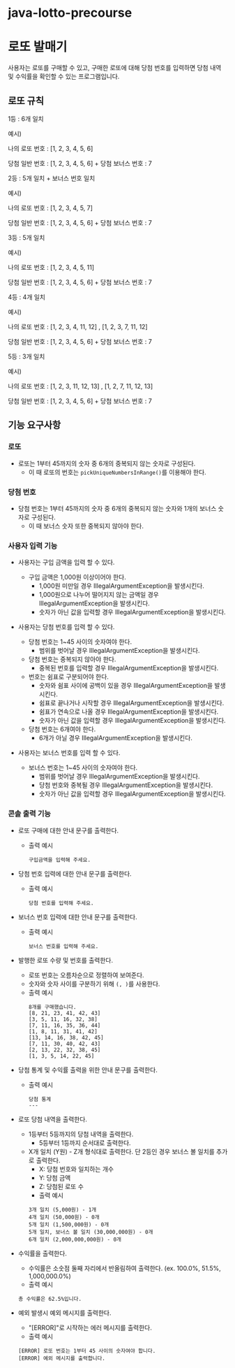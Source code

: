 # java-lotto-precourse

# 로또 발매기
사용자는 로또를 구매할 수 있고, 구매한 로또에 대해 당첨 번호를 입력하면 당첨 내역 및 수익률을 확인할 수 있는 프로그램입니다.

## 로또 규칙

1등 : 6개 일치

예시) 

나의 로또 번호 : [1, 2, 3, 4, 5, 6]

당첨 일반 번호 : [1, 2, 3, 4, 5, 6] + 당첨 보너스 번호 : 7

2등 : 5개 일치 + 보너스 번호 일치

예시) 

나의 로또 번호 : [1, 2, 3, 4, 5, 7] 

당첨 일반 번호 : [1, 2, 3, 4, 5, 6] + 당첨 보너스 번호 : 7

3등 : 5개 일치

예시)

나의 로또 번호 : [1, 2, 3, 4, 5, 11]

당첨 일반 번호 : [1, 2, 3, 4, 5, 6] + 당첨 보너스 번호 : 7

4등 : 4개 일치

예시)

나의 로또 번호 : [1, 2, 3, 4, 11, 12] , [1, 2, 3, 7, 11, 12]

당첨 일반 번호 : [1, 2, 3, 4, 5, 6] + 당첨 보너스 번호 : 7

5등 : 3개 일치

예시)

나의 로또 번호 : [1, 2, 3, 11, 12, 13] , [1, 2, 7, 11, 12, 13]

당첨 일반 번호 : [1, 2, 3, 4, 5, 6] + 당첨 보너스 번호 : 7



## 기능 요구사항
### 로또
- 로또는 1부터 45까지의 숫자 중 6개의 중복되지 않는 숫자로 구성된다.
  - 이 때 로또의 번호는 `pickUniqueNumbersInRange()`를 이용해야 한다.

### 당첨 번호
- 당첨 번호는 1부터 45까지의 숫자 중 6개의 중복되지 않는 숫자와 1개의 보너스 숫자로 구성된다.
  - 이 때 보너스 숫자 또한 중복되지 않아야 한다.

### 사용자 입력 기능
- 사용자는 구입 금액을 입력 할 수 있다.
  - 구입 금액은 1,000원 이상이어야 한다.
    - 1,000원 미만일 경우 IllegalArgumentException을 발생시킨다.
    - 1,000원으로 나누어 떨어지지 않는 금액일 경우 IllegalArgumentException을 발생시킨다.
    - 숫자가 아닌 값을 입력할 경우 IllegalArgumentException을 발생시킨다.

- 사용자는 당첨 번호를 입력 할 수 있다.
  - 당첨 번호는 1~45 사이의 숫자여야 한다. 
    - 범위를 벗어날 경우 IllegalArgumentException을 발생시킨다.
  - 당첨 번호는 중복되지 않아야 한다. 
    - 중복된 번호를 입력할 경우 IllegalArgumentException을 발생시킨다.
  - 번호는 쉼표로 구분되어야 한다.
    - 숫자와 쉼표 사이에 공백이 있을 경우 IllegalArgumentException을 발생시킨다.
    - 쉼표로 끝나거나 시작할 경우 IllegalArgumentException을 발생시킨다.
    - 쉼표가 연속으로 나올 경우 IllegalArgumentException을 발생시킨다.
    - 숫자가 아닌 값을 입력할 경우 IllegalArgumentException을 발생시킨다.
  - 당첨 번호는 6개여야 한다. 
    - 6개가 아닐 경우 IllegalArgumentException을 발생시킨다.

- 사용자는 보너스 번호를 입력 할 수 있다.
  - 보너스 번호는 1~45 사이의 숫자여야 한다. 
    - 범위를 벗어날 경우 IllegalArgumentException을 발생시킨다.
    - 당첨 번호와 중복될 경우 IllegalArgumentException을 발생시킨다.
    - 숫자가 아닌 값을 입력할 경우 IllegalArgumentException을 발생시킨다.

### 콘솔 출력 기능

- 로또 구매에 대한 안내 문구를 출력한다.
  - 출력 예시
    ```
    구입금액을 입력해 주세요.
    ```
    
- 당첨 번호 입력에 대한 안내 문구를 출력한다.
  - 출력 예시
    ```
    당첨 번호를 입력해 주세요.
    ```

- 보너스 번호 입력에 대한 안내 문구를 출력한다.
  - 출력 예시
    ```
    보너스 번호를 입력해 주세요.
    ```

- 발행한 로또 수량 및 번호를 출력한다. 
  - 로또 번호는 오름차순으로 정렬하여 보여준다.
  - 숫자와 숫자 사이를 구분하기 위해 `(, )`를 사용한다.
  - 출력 예시
    ```
    8개를 구매했습니다.
    [8, 21, 23, 41, 42, 43]
    [3, 5, 11, 16, 32, 38]
    [7, 11, 16, 35, 36, 44]
    [1, 8, 11, 31, 41, 42]
    [13, 14, 16, 38, 42, 45]
    [7, 11, 30, 40, 42, 43]
    [2, 13, 22, 32, 38, 45]
    [1, 3, 5, 14, 22, 45]
    ```
    
- 당첨 통계 및 수익률 출력을 위한 안내 문구를 출력한다.
  - 출력 예시
    ```
    당첨 통계
    ---
    ```

- 로또 당첨 내역을 출력한다.
  - 1등부터 5등까지의 당첨 내역을 출력한다.
    - 5등부터 1등까지 순서대로 출력한다.
  - X개 일치 (Y원) - Z개 형식대로 출력한다. 단 2등인 경우 보너스 볼 일치를 추가로 출력한다.
    - X: 당첨 번호와 일치하는 개수
    - Y: 당첨 금액
    - Z: 당첨된 로또 수
    - 출력 예시
    ```
    3개 일치 (5,000원) - 1개
    4개 일치 (50,000원) - 0개
    5개 일치 (1,500,000원) - 0개
    5개 일치, 보너스 볼 일치 (30,000,000원) - 0개
    6개 일치 (2,000,000,000원) - 0개
    ```
    

- 수익률을 출력한다.
  - 수익률은 소숫점 둘째 자리에서 반올림하여 출력한다. (ex. 100.0%, 51.5%, 1,000,000.0%)
  - 출력 예시
  ```
  총 수익률은 62.5%입니다.
  ```
  
- 예외 발생시 예외 메시지를 출력한다.
  - "[ERROR]"로 시작하는 에러 메시지를 출력한다.
  - 출력 예시
  ```
  [ERROR] 로또 번호는 1부터 45 사이의 숫자여야 합니다.
  [ERROR] 예외 메시지를 출력합니다.
  ```